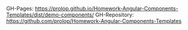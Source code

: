GH-Pages: https://prolop.github.io/Homework-Angular-Components-Templates/dist/demo-components/
GH-Repository: https://github.com/prolop/Homework-Angular-Components-Templates
